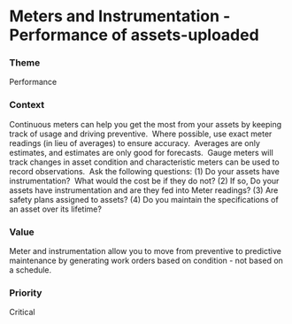 

#  Meters and Instrumentation - Performance of assets-uploaded






### Theme

Performance





### Context

Continuous meters can help you get the most from your assets by keeping track of usage and driving preventive.  Where possible, use exact meter readings (in lieu of averages) to ensure accuracy.  Averages are only estimates, and estimates are only good for forecasts.  Gauge meters will track changes in asset condition and characteristic meters can be used to record observations.  Ask the following questions: (1) Do your assets have instrumentation?  What would the cost be if they do not? (2) If so, Do your assets have instrumentation and are they fed into Meter readings? (3) Are safety plans assigned to assets? (4)  Do you maintain the specifications of an asset over its lifetime?





### Value

Meter and instrumentation allow you to move from preventive to predictive maintenance by generating work orders based on condition - not based on a schedule. 













### Priority

Critical



















